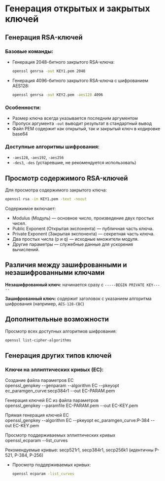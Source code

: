 # Генерация открытых и закрытых ключей

## Генерация RSA-ключей

### Базовые команды:
- Генерация 2048-битного закрытого RSA-ключа:
  ```bash
  openssl genrsa -out KEY1.pem 2048
  ```

- Генерация 4096-битного закрытого RSA-ключа с шифрованием AES128:
  ```bash
  openssl genrsa -out KEY2.pem -aes128 4096
  ```

### Особенности:
- Размер ключа всегда указывается последним аргументом
- Пропуск аргумента `-out` выводит результат в стандартный вывод
- Файл PEM содержит как открытый, так и закрытый ключ в кодировке base64

### Доступные алгоритмы шифрования:
- `-aes128`, `-aes192`, `-aes256`
- `-des3`, `-des` (устаревшие, не рекомендуется использовать)

## Просмотр содержимого RSA-ключей

Для просмотра содержимого закрытого ключа:
```bash
openssl rsa -in KEY1.pem -text -noout
```

Содержимое включает:
- Modulus (Модуль) — основное число, произведение двух простых чисел.
- Public Exponent (Открытая экспонента) — публичная часть ключа.
- Private Exponent (Закрытая экспонента) — секретная часть ключа.
- Два простых числа (p и q) — исходные множители модуля.
- Другие параметры — служебные данные для ускорения вычислений.

## Различия между зашифрованными и незашифрованными ключами

**Незашифрованный ключ:** начинается сразу с `-----BEGIN PRIVATE KEY-----`

**Зашифрованный ключ:** содержит заголовок с указанием алгоритма шифрования (например, `AES-128-CBC`)

## Дополнительные возможности

Просмотр всех доступных алгоритмов шифрования:
```bash
openssl list-cipher-algorithms
```

## Генерация других типов ключей


### Ключи на эллиптических кривых (EC):

Создание файла параметров EC  
openssl_genpkey --genparam --algorithm EC --pkeyopt ec_paramgen_curve:secp384r1 --out EC-PARAM.pem

Генерация ключей EC из файла параметров  
openssl_genpkey --paramfile EC-PARAM.pem --out EC-KEY.pem

Прямая генерация ключей EC  
openssl_genpkey --algorithm EC --pkeyopt ec_paramgen_curve:P-384 --out EC-KEY.pem

Просмотр поддерживаемых эллиптических кривых  
openssl_ecparam --list_curves

Рекомендуемые кривые: secp521r1, secp384r1, secp256k1 (идентичны P-521, P-384, P-256)

- Просмотр поддерживаемых кривых:
  ```bash
  openssl ecparam -list_curves
  ```


